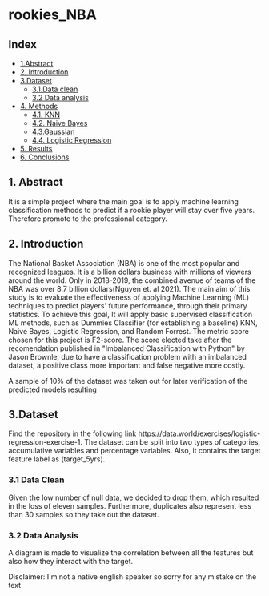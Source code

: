 # rookies_NBA

## Index

- [1.Abstract](#abs)
- [2. Introduction](#intro)
- [3.Dataset](#data)
    - [3.1.Data clean](#data_clean)
    - [3.2 Data analysis](#data_analysis)
 - [4. Methods](#resultados)
    - [4.1. KNN](#KNN)
    - [4.2. Naive Bayes](#NB)
    - [4.3.Gaussian ](#GB)
    - [4.4. Logistic Regression](#RL)
- [5. Results](#result)
- [6. Conclusions](#conclusiones)

<a id="abs"> </a>
<h2> 1. Abstract </h2>
<p style="font:10px"> It is a simple project where the main goal is to apply machine learning classification methods to predict if a rookie player will stay over five years. Therefore promote to the professional category.</p>

<a id="intro"></a>
<h2> 2. Introduction </h2>
<p>The National Basket Association (NBA) is one of the most popular and recognized leagues. It is a billion dollars business with millions of viewers around the world. Only in 2018-2019, the combined avenue of teams of the NBA was over 8.7 billion dollars(Nguyen et. al 2021). The main aim of this study is to evaluate the effectiveness of applying Machine Learning (ML) techniques to predict players' future performance, through their primary statistics. To achieve this goal, It will apply basic supervised classification ML methods, such as Dummies Classifier (for establishing a baseline) KNN, Naive Bayes, Logistic Regression, and Random Forrest. The metric score chosen for this project is F2-score. The score elected take after the recomendation published in "Imbalanced Classification with Python" by Jason Brownle, due to have a classification problem with an imbalanced dataset, a positive class more important and false negative more costly.</p>
<p> A sample of 10% of the dataset was taken out for later verification of the predicted models resulting </p> 

<a id="data"></a>
<h2>3.Dataset</h2>
Find the repository in the following link https://data.world/exercises/logistic-regression-exercise-1. The dataset can be split into two types of categories, accumulative variables and percentage variables. Also, it contains the target feature label as (target_5yrs).
<a id="data_clean"></a>
<h3> 3.1 Data Clean</h3>
Given the low number of null data, we decided to drop them, which resulted in the loss of eleven samples. Furthermore, duplicates also represent less than 30 samples so they take out the dataset.
<a id="data_analysis"></a>
<h3> 3.2 Data Analysis</h3>
A diagram is made to visualize the correlation between all the features but also how they interact with the target. 

<p>Disclaimer: I'm not a native english speaker so sorry for any mistake on the text </p>

